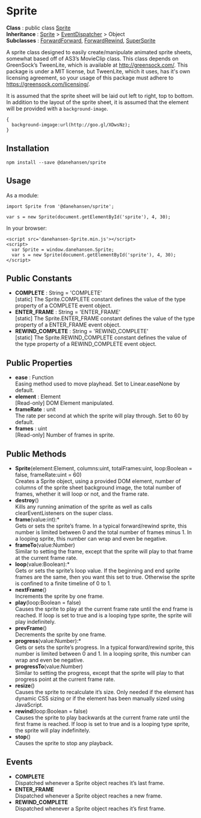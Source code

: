 # Sprite

__Class__ : public class [Sprite](https://github.com/danehansen/Sprite)  
__Inheritance__ : [Sprite](https://github.com/danehansen/Sprite) > [EventDispatcher](https://github.com/danehansen/EventDispatcher) > Object  
__Subclasses__ : [ForwardForward](https://github.com/danehansen/ForwardForward), [ForwardRewind](https://github.com/danehansen/ForwardRewind), [SuperSprite](https://github.com/danehansen/SuperSprite)

A sprite class designed to easily create/manipulate animated sprite sheets, somewhat based off of AS3’s MovieClip class. This class depends on GreenSock’s TweenLite, which is available at <http://greensock.com/>. This package is under a MIT license, but TweenLite, which it uses, has it's own licensing agreement, so your usage of this package must adhere to <https://greensock.com/licensing/>.

It is assumed that the sprite sheet will be laid out left to right, top to bottom. In addition to the layout of the sprite sheet, it is assumed that the element will be provided with a `background-image`.

    {
      background-imgage:url(http://goo.gl/XDwsNz);
    }

## Installation

  `npm install --save @danehansen/sprite`

## Usage

As a module:

    import Sprite from '@danehansen/sprite';

    var s = new Sprite(document.getElementById('sprite'), 4, 30);

In your browser:

    <script src='danehansen-Sprite.min.js'></script>
    <script>
      var Sprite = window.danehansen.Sprite;
      var s = new Sprite(document.getElementById('sprite'), 4, 30);
    </script>

## Public Constants

* __COMPLETE__ : String = 'COMPLETE'  
[static] The Sprite.COMPLETE constant defines the value of the type property of a COMPLETE event object.
* __ENTER&#95;FRAME__ : String = 'ENTER&#95;FRAME'  
[static] The Sprite.ENTER_FRAME constant defines the value of the type property of a ENTER&#95;FRAME event object.
* __REWIND&#95;COMPLETE__ : String = 'REWIND&#95;COMPLETE'  
[static] The Sprite.REWIND&#95;COMPLETE constant defines the value of the type property of a REWIND&#95;COMPLETE event object.

## Public Properties

* __ease__ : Function  
Easing method used to move playhead. Set to Linear.easeNone by default.
* __element__ : Element  
[Read-only] DOM Element manipulated.
* __frameRate__ : unit  
The rate per second at which the sprite will play through. Set to 60 by default.
* __frames__ : uint  
[Read-only] Number of frames in sprite.

## Public Methods

* __Sprite__(element:Element, columns:uint, totalFrames:uint, loop:Boolean = false, frameRate:uint = 60)  
Creates a Sprite object, using a provided DOM element, number of columns of the sprite sheet background image, the total number of frames, whether it will loop or not, and the frame rate.
* __destroy__()  
Kills any running animation of the sprite as well as calls clearEventListeners on the super class.
* __frame__(value:int):*  
Gets or sets the sprite’s frame. In a typical forward/rewind sprite, this number is limited between 0 and the total number of frames minus 1. In a looping sprite, this number can wrap and even be negative.
* __frameTo__(value:Number)  
Similar to setting the frame, except that the sprite will play to that frame at the current frame rate.
* __loop__(value:Boolean):*  
Gets or sets the sprite’s loop value. If the beginning and end sprite frames are the same, then you want this set to true. Otherwise the sprite is confined to a finite timeline of 0 to 1.
* __nextFrame__()  
Increments the sprite by one frame.
* __play__(loop:Boolean = false)  
Causes the sprite to play at the current frame rate until the end frame is reached. If loop is set to true and is a looping type sprite, the sprite will play indefinitely.
* __prevFrame__()  
Decrements the sprite by one frame.
* __progress__(value:Number):*  
Gets or sets the sprite’s progress. In a typical forward/rewind sprite, this number is limited between 0 and 1. In a looping sprite, this number can wrap and even be negative.
* __progressTo__(value:Number)  
Similar to setting the progress, except that the sprite will play to that progress point at the current frame rate.
* __resize__()  
Causes the sprite to recalculate it’s size. Only needed if the element has dynamic CSS sizing or if the element has been manually sized using JavaScript.
* __rewind__(loop:Boolean = false)  
Causes the sprite to play backwards at the current frame rate until the first frame is reached. If loop is set to true and is a looping type sprite, the sprite will play indefinitely.
* __stop__()  
Causes the sprite to stop any playback.

## Events

* __COMPLETE__  
Dispatched whenever a Sprite object reaches it’s last frame.
* __ENTER&#95;FRAME__  
Dispatched whenever a Sprite object reaches a new frame.
* __REWIND&#95;COMPLETE__  
Dispatched whenever a Sprite object reaches it’s first frame.
